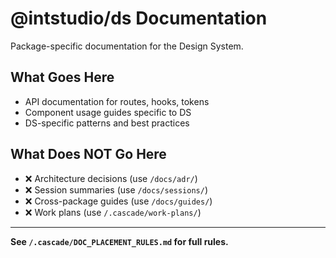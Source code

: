 # @intstudio/ds Documentation

Package-specific documentation for the Design System.

## What Goes Here

- API documentation for routes, hooks, tokens
- Component usage guides specific to DS
- DS-specific patterns and best practices

## What Does NOT Go Here

- ❌ Architecture decisions (use `/docs/adr/`)
- ❌ Session summaries (use `/docs/sessions/`)
- ❌ Cross-package guides (use `/docs/guides/`)
- ❌ Work plans (use `/.cascade/work-plans/`)

---

**See `/.cascade/DOC_PLACEMENT_RULES.md` for full rules.**
